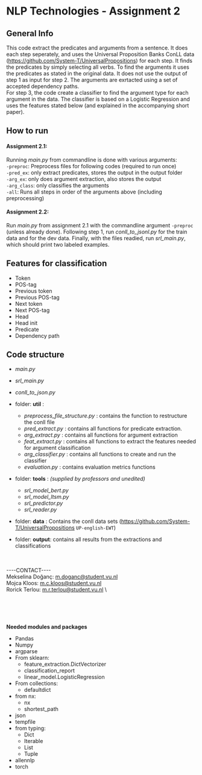 # NLP Technologies - Assignment 2 

## General Info
This code extract the predicates and arguments from a sentence. 
It does each step seperately, and uses the Universal Proposition Banks ConLL data (https://github.com/System-T/UniversalPropositions) for each step.
It finds the predicates by simply selecting all verbs. To find the arguments it uses the predicates as stated in the original data.
It does not use the output of step 1 as input for step 2. The arguments are exrtacted using a set of accepted dependency paths.\
For step 3, the code create a classifier to find the argument type for each argument in the data.
The classifier is based on a Logistic Regression and uses the features stated below (and explained in the accompanying short paper).


## How to run

#### Assignment 2.1: 
Running *main.py* from commandline is done with various arguments:\
`-preproc`: Preprocess files for following codes (required to run once)\
`-pred_ex`: only extract predicates, stores the output in the output folder\
`-arg_ex`: only does argument extraction, also stores the output\
`-arg_class`: only classifies the arguments\
`-all`: Runs all steps in order of the arguments above (including preprocessing)

#### Assignment 2.2: 
Run *main.py* from assignment 2.1 with the commandline argument `-preproc` (unless already done). 
Following step 1, run *conll_to_jsonl.py* for the train data and for the dev data. 
Finally, with the files readied, run *srl_main.py*, which should print two labeled examples.

## Features for classification

- Token
- POS-tag
- Previous token
- Previous POS-tag
- Next token
- Next POS-tag
- Head
- Head init
- Predicate
- Dependency path

## Code structure
 
- *main.py*
- *srl_main.py*
- *conll_to_json.py*
- folder: **util** : 
	- *preprocess_file_structure.py* : contains the function to restructure the conll file
	- *pred_extract.py* : contains all functions for predicate extraction.
	- *arg_extract.py* : contains all functions for argument extraction
	- *feat_extract.py* : contains all functions to extract the features needed for argument classification
	- *arg_classifier.py* : contains all functions to create and run the classifier
	- *evaluation.py* : contains evaluation metrics functions
- folder: **tools** : *(supplied by professors and unedited)*
	- *srl_model_bert.py*
	- *srl_model_ltsm.py*
	- *srl_predictor.py*
	- *srl_reader.py*

- folder: **data** :  Contains the conll data sets (https://github.com/System-T/UniversalPropositions `UP-english-EWT`)
- folder: **output**: contains all results from the extractions and classifications

\
\
----CONTACT---- \
Mekselina Doğanç: m.doganc@student.vu.nl \
Mojca Kloos: m.c.kloos@student.vu.nl  \
Rorick Terlou: m.r.terlou@student.vu.nl \

\
\
\
\
**Needed modules and packages**

- Pandas
- Numpy
- argparse
- From sklearn: 
	- feature_extraction.DictVectorizer
	- classification_report
	- linear_model.LogisticRegression 
- From collections:
	- defaultdict
- from nx:
	- nx
	- shortest_path
- json
- tempfile
- from typing:
	- Dict
	- Iterable
	- List
	- Tuple
- allennlp
- torch
